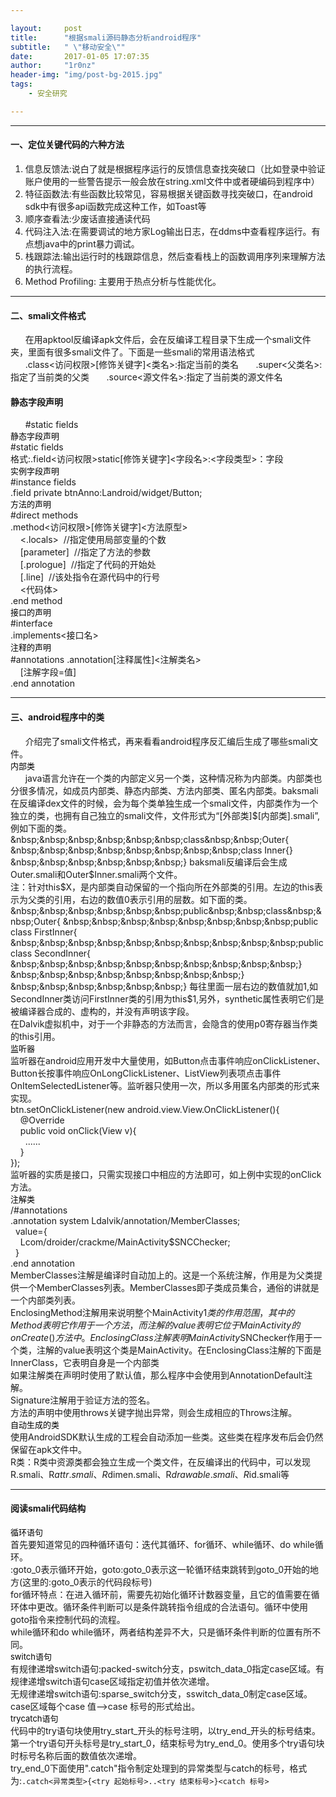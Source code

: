```yaml
--- 

layout:     post
title:      "根据smali源码静态分析android程序"
subtitle:   " \"移动安全\""
date:       2017-01-05 17:07:35
author:     "1r0nz"
header-img: "img/post-bg-2015.jpg"
tags:
    - 安全研究

---
```



--- 

#### 一、定位关键代码的六种方法  
1. 信息反馈法:说白了就是根据程序运行的反馈信息查找突破口（比如登录中验证账户使用的一些警告提示一般会放在string.xml文件中或者硬编码到程序中）  
2. 特征函数法:有些函数比较常见，容易根据关键函数寻找突破口，在android sdk中有很多api函数完成这种工作，如Toast等  
3. 顺序查看法:少废话直接通读代码  
4. 代码注入法:在需要调试的地方家Log输出日志，在ddms中查看程序运行。有点想java中的print暴力调试。
5. 栈跟踪法:输出运行时的栈跟踪信息，然后查看栈上的函数调用序列来理解方法的执行流程。  
6. Method Profiling: 主要用于热点分析与性能优化。

---  

#### 二、smali文件格式  
&nbsp;&nbsp;&nbsp;&nbsp;&nbsp;&nbsp;在用apktool反编译apk文件后，会在反编译工程目录下生成一个smali文件夹，里面有很多smali文件了。下面是一些smali的常用语法格式  
&nbsp;&nbsp;&nbsp;&nbsp;&nbsp;&nbsp;.class<访问权限>[修饰关键字]<类名>:指定当前的类名
&nbsp;&nbsp;&nbsp;&nbsp;&nbsp;&nbsp;.super<父类名>:指定了当前类的父类
&nbsp;&nbsp;&nbsp;&nbsp;&nbsp;&nbsp;.source<源文件名>:指定了当前类的源文件名  
#### 静态字段声明
&nbsp;&nbsp;&nbsp;&nbsp;&nbsp;&nbsp;\#static fields  
<font size=2 color=#000000>静态字段声明</font>  
\#static fields  
格式:.field<访问权限>static[修饰关键字]<字段名>:<字段类型>：字段  
<font size=2 color=#000000>实例字段声明</font>  
\#instance fields  
.field private btnAnno:Landroid/widget/Button;&nbsp;&nbsp;  
<font size=2 color=#000000>方法的声明</font>  <br>
\#direct methods  
.method<访问权限>[修饰关键字]<方法原型>  
&nbsp;&nbsp;&nbsp;&nbsp;<.locals>&nbsp;&nbsp;//指定使用局部变量的个数  
&nbsp;&nbsp;&nbsp;&nbsp;[parameter]&nbsp;&nbsp;//指定了方法的参数  
&nbsp;&nbsp;&nbsp;&nbsp;[.prologue]&nbsp;&nbsp;//指定了代码的开始处  
&nbsp;&nbsp;&nbsp;&nbsp;[.line]&nbsp;&nbsp;//该处指令在源代码中的行号  
&nbsp;&nbsp;&nbsp;&nbsp;<代码体>  
.end method  
<font size=2 color=#000000>接口的声明</font>  
\#interface  
.implements<接口名>  
<font size=2 color=#000000>注释的声明</font>  
\#annotations
.annotation[注释属性]<注解类名>  
&nbsp;&nbsp;&nbsp;&nbsp;[注解字段=值]  
.end annotation  

---  

#### 三、android程序中的类  
&nbsp;&nbsp;&nbsp;&nbsp;&nbsp;&nbsp;介绍完了smali文件格式，再来看看android程序反汇编后生成了哪些smali文件。  
<font size=2 color=#000000>内部类</font>  
&nbsp;&nbsp;&nbsp;&nbsp;&nbsp;&nbsp;java语言允许在一个类的内部定义另一个类，这种情况称为内部类。内部类也分很多情况，如成员内部类、静态内部类、方法内部类、匿名内部类。baksmali在反编译dex文件的时候，会为每个类单独生成一个smali文件，内部类作为一个独立的类，也拥有自己独立的smali文件，文件形式为“[外部类]$[内部类].smali”,例如下面的类。  
&nbsp;&nbsp;&nbsp;&nbsp;&nbsp;&nbsp;class&nbsp;&nbsp;Outer{  
&nbsp;&nbsp;&nbsp;&nbsp;&nbsp;&nbsp;&nbsp;&nbsp;class Inner{}  
&nbsp;&nbsp;&nbsp;&nbsp;&nbsp;&nbsp;}  
baksmali反编译后会生成Outer.smali和Outer$Inner.smali两个文件。  
注：针对this$X，是内部类自动保留的一个指向所在外部类的引用。左边的this表示为父类的引用，右边的数值0表示引用的层数。如下面的类。  
&nbsp;&nbsp;&nbsp;&nbsp;&nbsp;&nbsp;public&nbsp;&nbsp;class&nbsp;&nbsp;Outer{  
&nbsp;&nbsp;&nbsp;&nbsp;&nbsp;&nbsp;&nbsp;&nbsp;public class FirstInner{  
&nbsp;&nbsp;&nbsp;&nbsp;&nbsp;&nbsp;&nbsp;&nbsp;&nbsp;&nbsp;public class SecondInner{  
&nbsp;&nbsp;&nbsp;&nbsp;&nbsp;&nbsp;&nbsp;&nbsp;&nbsp;&nbsp;}  
&nbsp;&nbsp;&nbsp;&nbsp;&nbsp;&nbsp;&nbsp;&nbsp;}  
&nbsp;&nbsp;&nbsp;&nbsp;&nbsp;&nbsp;}  
每往里面一层右边的数值就加1,如SecondInner类访问FirstInner类的引用为this$1,另外，synthetic属性表明它们是被编译器合成的、虚构的，并没有声明该字段。  
在Dalvik虚拟机中，对于一个非静态的方法而言，会隐含的使用p0寄存器当作类的this引用。  
<font size=2 color=#000000>监听器</font>  
监听器在android应用开发中大量使用，如Button点击事件响应onClickListener、Button长按事件响应OnLongClickListener、ListView列表项点击事件OnItemSelectedListener等。监听器只使用一次，所以多用匿名内部类的形式来实现。  
btn.setOnClickListener(new android.view.View.OnClickListener(){  
&nbsp;&nbsp;&nbsp;&nbsp;@Override  
&nbsp;&nbsp;&nbsp;&nbsp;public void onClick(View v){  
&nbsp;&nbsp;&nbsp;&nbsp;&nbsp;&nbsp;......  
&nbsp;&nbsp;&nbsp;&nbsp;}  
});  
监听器的实质是接口，只需实现接口中相应的方法即可，如上例中实现的onClick方法。  
<font size=2 color=#000000>注解类</font>  
/#annotations  
.annotation system Ldalvik/annotation/MemberClasses;  
&nbsp;&nbsp;value={  
&nbsp;&nbsp;&nbsp;&nbsp;Lcom/droider/crackme/MainActivity$SNCChecker;  
&nbsp;&nbsp;}  
.end annotation  
MemberClasses注解是编译时自动加上的。这是一个系统注解，作用是为父类提供一个MemberClasses列表。MemberClasses即子类成员集合，通俗的讲就是一个内部类列表。  
EnclosingMethod注解用来说明整个MainActivity$1类的作用范围，其中的Method表明它作用于一个方法，而注解的value表明它位于MainActivity的onCreate()方法中。
EnclosingClass注解表明MainActivity$SNChecker作用于一个类，注解的value表明这个类是MainActivity。在EnclosingClass注解的下面是InnerClass，它表明自身是一个内部类  
如果注解类在声明时使用了默认值，那么程序中会使用到AnnotationDefault注解。  
Signature注解用于验证方法的签名。  
方法的声明中使用throws关键字抛出异常，则会生成相应的Throws注解。  
<font size=2 color=#000000>自动生成的类</font>  
使用AndroidSDK默认生成的工程会自动添加一些类。这些类在程序发布后会仍然保留在apk文件中。  
R类：R类中资源类都会独立生成一个类文件，在反编译出的代码中，可以发现R.smali、R$attr.smali、R$dimen.smali、R$drawable.smali、R$id.smali等  

---  

#### 阅读smali代码结构  
<font size=2 color=#000000>循环语句</font>  
首先要知道常见的四种循环语句：迭代其循环、for循环、while循环、do while循环。  
:goto_0表示循环开始，goto:goto_0表示这一轮循环结束跳转到goto_0开始的地方(这里的:goto_0表示的代码段标号)  
for循环特点：在进入循环前，需要先初始化循环计数器变量，且它的值需要在循环体中更改。循环条件判断可以是条件跳转指令组成的合法语句。循环中使用goto指令来控制代码的流程。  
while循环和do while循环，两者结构差异不大，只是循环条件判断的位置有所不同。  
<font size=2 color=#000000>switch语句</font>  
有规律递增switch语句:packed-switch分支，pswitch_data_0指定case区域。有规律递增switch语句case区域指定初值并依次递增。  
无规律递增switch语句:sparse_switch分支，sswitch_data_0制定case区域。case区域每个case 值——>case 标号的形式给出。  
<font size=2 color=#000000>trycatch语句</font>  
代码中的try语句块使用try_start_开头的标号注明，以try_end_开头的标号结束。第一个try语句开头标号是try_start_0，结束标号为try_end_0。使用多个try语句块时标号名称后面的数值依次递增。  
try_end_0下面使用".catch"指令制定处理到的异常类型与catch的标号，格式为:`.catch<异常类型>{<try 起始标号>..<try 结束标号>}<catch 标号>`


